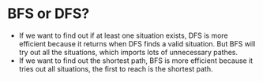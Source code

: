 # BFS or DFS?

- If we want to find out if at least one situation exists, DFS is more efficient because it returns when DFS finds a valid situation. But BFS will try out all the situations, which imports lots of unnecessary pathes.
- If we want to find out the shortest path, BFS is more efficient because it tries out all situations, the first to reach is the shortest path.